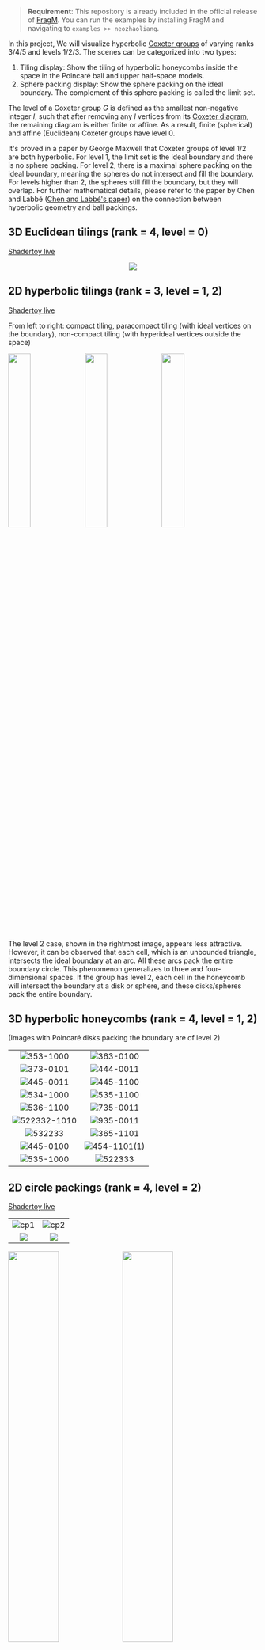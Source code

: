 > **Requirement**: This repository is already included in the official release of [FragM](https://github.com/3Dickulus/FragM). You can run the examples by installing FragM and navigating to `examples >> neozhaoliang`.

In this project, We will visualize hyperbolic [Coxeter groups](https://en.wikipedia.org/wiki/Coxeter_group) of varying ranks 3/4/5 and levels 1/2/3. The scenes can be categorized into two types:

1. Tiling display: Show the tiling of hyperbolic honeycombs inside the space in the Poincaré ball and upper half-space models.
2. Sphere packing display: Show the sphere packing on the ideal boundary. The complement of this sphere packing is called the limit set.

The level of a Coxeter group $G$ is defined as the smallest non-negative integer $l$, such that after removing any $l$ vertices from its [Coxeter diagram](https://en.wikipedia.org/wiki/Coxeter%E2%80%93Dynkin_diagram), the remaining diagram is either finite or affine. As a result, finite (spherical) and affine (Euclidean) Coxeter groups have level 0.

It's proved in a paper by George Maxwell that Coxeter groups of level 1/2 are both hyperbolic. For level 1, the limit set is the ideal boundary and there is no sphere packing. For level 2, there is a maximal sphere packing on the ideal boundary, meaning the spheres do not intersect and fill the boundary. For levels higher than 2, the spheres still fill the boundary, but they will overlap. For further mathematical details, please refer to the paper by Chen and Labbé ([Chen and Labbé's paper](https://arxiv.org/abs/1310.8608)) on the connection between hyperbolic geometry and ball packings.

## 3D Euclidean tilings (rank = 4, level = 0)

[Shadertoy live](https://www.shadertoy.com/view/3tccWf)

<div align="center">
<img src="https://user-images.githubusercontent.com/23307174/218312165-5377d195-4acd-4c5b-bfee-bcb15b92bc7b.png"></img>
</div>

## 2D hyperbolic tilings (rank = 3, level = 1, 2)

[Shadertoy live](https://www.shadertoy.com/view/7dcXDB)

From left to right: compact tiling, paracompact tiling (with ideal vertices on the boundary), non-compact tiling (with hyperideal vertices outside the space)

<img src="https://user-images.githubusercontent.com/23307174/137573698-507e1abc-bb23-4a9c-b5ac-0a4bb12e6527.png" width="30%"></img> <img src="https://user-images.githubusercontent.com/23307174/137573695-eb58bf45-dbac-499e-a04e-c74a967f0a42.png" width="30%"></img> <img src="https://user-images.githubusercontent.com/23307174/137573687-7cdfa82c-6129-4599-bc61-ec98f0c838d2.png" width="30%"></img>

The level 2 case, shown in the rightmost image, appears less attractive. However, it can be observed that each cell, which is an unbounded triangle, intersects the ideal boundary at an arc. All these arcs pack the entire boundary circle. This phenomenon generalizes to three and four-dimensional spaces. If the group has level 2, each cell in the honeycomb will intersect the boundary at a disk or sphere, and these disks/spheres pack the entire boundary.

## 3D hyperbolic honeycombs (rank = 4, level = 1, 2)

(Images with Poincaré disks packing the boundary are of level 2)

|     |     |
|:---:|:---:|
| ![353-1000](https://github.com/neozhaoliang/Hyperbolic-Honeycombs/assets/23307174/3bd6f8ae-db6a-41a6-ab8e-5c8d8820c475)|![363-0100](https://github.com/neozhaoliang/Hyperbolic-Honeycombs/assets/23307174/bb08fcca-eab3-4df0-a685-6c4be9738c63)|
|![373-0101](https://github.com/neozhaoliang/Hyperbolic-Honeycombs/assets/23307174/3f893a0e-7f3c-4ff2-8442-c243681c837a)|![444-0011](https://github.com/neozhaoliang/Hyperbolic-Honeycombs/assets/23307174/b7458b11-11ee-4399-80b3-76c3f41d3915)|
|![445-0011](https://github.com/neozhaoliang/Hyperbolic-Honeycombs/assets/23307174/264196a0-5e77-4340-b2c0-384f7764c3a6)|![445-1100](https://github.com/neozhaoliang/Hyperbolic-Honeycombs/assets/23307174/dfdeab76-3859-44af-ab8c-618662730ff2)|
|![534-1000](https://github.com/neozhaoliang/Hyperbolic-Honeycombs/assets/23307174/442411c1-f880-4b4c-b9ed-d075b8334e15)|![535-1100](https://github.com/neozhaoliang/Hyperbolic-Honeycombs/assets/23307174/c47b5d88-6982-4a11-9508-0b199491f387)|
|![536-1100](https://github.com/neozhaoliang/Hyperbolic-Honeycombs/assets/23307174/63bf509d-79a0-453d-b5c7-04ae9c20d894)|![735-0011](https://github.com/neozhaoliang/Hyperbolic-Honeycombs/assets/23307174/90f1ee50-02c4-4a01-a91d-af39e4e731b5)|
|![522332-1010](https://github.com/neozhaoliang/Hyperbolic-Honeycombs/assets/23307174/9b57bca7-8dec-47db-b578-f500eb743a20)|![935-0011](https://github.com/neozhaoliang/Hyperbolic-Honeycombs/assets/23307174/3cc05c9a-1685-446c-bd0f-042b058590d7)|
|![532233](https://github.com/neozhaoliang/Hyperbolic-Honeycombs/assets/23307174/6ccfdf8b-b5d3-4794-92c5-6e75ae6c5464)|![365-1101](https://github.com/neozhaoliang/Hyperbolic-Honeycombs/assets/23307174/533b37a3-18ad-44b7-94ec-c7b4b4a45538)|
|![445-0100](https://github.com/neozhaoliang/Hyperbolic-Honeycombs/assets/23307174/2527448a-db7e-439f-8adf-0009e12f3e0e)|![454-1101(1)](https://github.com/neozhaoliang/Hyperbolic-Honeycombs/assets/23307174/a70de753-88a4-4b4b-8239-ef5b9f8ccf3b)|
![535-1000](https://github.com/neozhaoliang/Hyperbolic-Honeycombs/assets/23307174/ebeed494-72a4-4936-9aff-560172853136)|![522333](https://github.com/neozhaoliang/Hyperbolic-Honeycombs/assets/23307174/99742433-98e3-4e67-a50f-c0c63f750455)|

















## 2D circle packings (rank = 4, level = 2)

[Shadertoy live](https://www.shadertoy.com/view/WdGBz3)

|    |    |
|:---:|:---:|
|![cp1](https://github.com/neozhaoliang/Hyperbolic-Honeycombs/assets/23307174/714b9bf8-7653-479e-b9a7-1a93b8a10554)|![cp2](https://github.com/neozhaoliang/Hyperbolic-Honeycombs/assets/23307174/564f0ce1-9ce8-47cd-8b6a-63696221170c) |
|<img src="https://user-images.githubusercontent.com/23307174/218310651-b8b2de42-e72f-4695-a398-30a1ff00ecdc.png"></img> | <img src="https://user-images.githubusercontent.com/23307174/218310665-9ac60e78-9981-48e8-9097-08c421d92a67.png"></img> |

<img src="https://user-images.githubusercontent.com/23307174/218777067-774d763c-7377-421b-8941-0f6c34d6ff3c.png" width="45%"></img> <img src="https://user-images.githubusercontent.com/23307174/218777081-05e686bb-9f25-40dc-9b4d-755e93fdc0c0.png" width="45%"></img>
<img src="https://user-images.githubusercontent.com/23307174/218783208-a0376e5f-7f2c-48d3-9242-c01b0fc85693.png" width="45%"></img> <img src="https://user-images.githubusercontent.com/23307174/218783238-b8746c11-5939-43cc-8f7c-0688aa098da6.png" width="45%"></img>

## 2D circles packings (rank = 4, level > 2)

In this case, there will be overlapping circles:

<div align="center">
<img src="https://user-images.githubusercontent.com/23307174/219011578-75b156ad-cd2f-45b6-9231-91110a629595.png" width="70%"></img>
</div>


### Circle packings from platonic solids

In order (left to right, top to bottom): tetrahedron, cube, octahedron, dodecahedron, icosahedron.

[Shadertoy Live](https://www.shadertoy.com/view/7dcXWs)

<img src="https://user-images.githubusercontent.com/8331208/137447759-f7c71794-1a45-4c07-b96e-0a46f176c0f3.png" width="45%"></img> <img src="https://user-images.githubusercontent.com/8331208/137447819-a03b7915-4bac-409a-abe6-c8fa349f9ecf.png" width="45%"></img> <img src="https://user-images.githubusercontent.com/8331208/137447894-3c032241-52ec-4e57-a331-885c7bac551f.png" width="45%"></img> <img src="https://user-images.githubusercontent.com/8331208/137447957-71a1b37a-8bae-4b95-9f85-6235ae58f514.png" width="45%"></img> <img src="https://user-images.githubusercontent.com/8331208/137447648-a3f7b426-d534-4abf-b5f9-061233d468cb.png" width="45%"></img>

### Non-reflective circle packings

These packings follow from [a preprint of Kapovich and Kontorovich](https://arxiv.org/abs/2104.13838).  Level not defined.

Extended Bianchi groups. Left: [Bi23](https://www.shadertoy.com/view/NddSWn). Right: [Bi31](https://www.shadertoy.com/view/Nd3XzN).

<img src="https://user-images.githubusercontent.com/8331208/137448747-7ddecdb0-351d-4941-8d22-fc6f9246dd8b.png" width="45%"></img> <img src="https://user-images.githubusercontent.com/8331208/137448807-379af158-2898-4c78-9d5e-fa03b8cb13ae.png" width="45%"></img>

Groups from [Mcleod's thesis](http://etheses.dur.ac.uk/7743/1/thesis31072013.pdf).  Left: [Modified f(3,6)](https://www.shadertoy.com/view/sscSDr).  Right: [f(3,14)](https://www.shadertoy.com/view/7scXWn).

<img src="https://user-images.githubusercontent.com/8331208/137448899-feeefc6a-0206-47a3-935d-dabd30389549.png" width="45%"></img> <img src="https://user-images.githubusercontent.com/8331208/137448994-b7a0734f-3dc3-460b-be3a-98ef5bd074af.png" width="45%"></img>

## 2D slices of 3D ball packings (rank = 5, level = 2)

[Shadertoy live](https://www.shadertoy.com/view/NdK3zy)

<img src="https://user-images.githubusercontent.com/23307174/134768877-17c234ac-9ca4-4db9-a8e0-1f10e25151eb.png" width="45%"></img> <img src="https://user-images.githubusercontent.com/23307174/134768882-6d7dba22-8dd6-4d36-a43d-cd7760876c1d.png" width="45%"></img> <img src="https://user-images.githubusercontent.com/23307174/134768887-690e9973-0ecb-4533-bce5-1bbd206fea62.png" width="45%"></img> <img src="https://user-images.githubusercontent.com/23307174/134768890-2b0ae7ab-608f-4c19-81bd-1eb7f48a5f38.png" width="45%"></img> <img src="https://user-images.githubusercontent.com/23307174/134768892-f49fc79a-bd8d-41ab-99ee-e2ce127a2541.png" width="45%"></img> <img src="https://user-images.githubusercontent.com/23307174/134768895-4dc758e7-155a-465e-a019-829e101a27da.png" width="45%"></img> <img src="https://user-images.githubusercontent.com/23307174/134768897-463a0959-1868-4c53-b71a-18a3679831cb.png" width="45%"></img> <img src="https://user-images.githubusercontent.com/23307174/134768900-52370daa-cf21-4fe5-b6c0-93798d240a10.png" width="45%"></img> <img src="https://user-images.githubusercontent.com/23307174/134841424-9f4bc005-9fc8-41b2-9df3-20408e66af78.png" width="45%"></img> <img src="https://user-images.githubusercontent.com/23307174/134841439-7e0bc918-cb34-4b53-912e-d62dd376fe8e.png" width="45%"></img> <img src="https://user-images.githubusercontent.com/23307174/134841448-44da62f3-59ae-4640-8688-6a00b33ae714.jpeg" width="45%"></img> <img src="https://user-images.githubusercontent.com/23307174/134841453-b158c1bb-06de-4e18-ae34-0739504b2d50.jpeg" width="45%"></img>

## 3D ball packings (rank = 5, level >= 2)

Top row: level 2 groups give dense ball packings of the unit ball.

Second row: level > 2 groups have overlapping balls, they give fractal patterns if some of the balls are removed. Basically these are the fratals in the next section but shown in the Poincaré unit ball model.

<img src="https://user-images.githubusercontent.com/23307174/137572582-76bdb60c-7835-4e64-aec2-7f6dee52881d.png" width="45%"></img> <img src="https://user-images.githubusercontent.com/23307174/137572621-5f2fd253-1d66-491c-97d2-33d738f33013.png" width="45%"></img> <img src="https://user-images.githubusercontent.com/23307174/137572850-d7bf9bfa-c387-4f3f-9b6c-498ef425428e.png" width="45%"></img> <img src="https://user-images.githubusercontent.com/23307174/137572851-5eba3051-d2da-47c6-8f70-a0623c93fb14.png" width="45%"></img>

## Fractals from 3D ball clusters (rank = 5, level = 3)

Note some Coxeter diagrams for the rendered images below are missing (I forgot them).

|   |    |
|:---:|:---:|
| ![default](https://github.com/neozhaoliang/Hyperbolic-Honeycombs/assets/23307174/81507748-b826-4295-9d20-7bfeba4f0ff8) |  Missing    |
|<img src="https://user-images.githubusercontent.com/23307174/134768380-4ac1abe1-fb39-4a16-8b4d-b4152ebb7c62.png" ></img>| <img src="https://user-images.githubusercontent.com/23307174/134768398-c22017da-7aac-497a-8b76-7cdc1732ccd7.png"></img>|
| ![pink-balls](https://github.com/neozhaoliang/Hyperbolic-Honeycombs/assets/23307174/16f452d1-bfc1-4a3f-870f-ea6656c1af93) | ![dense-bronze](https://github.com/neozhaoliang/Hyperbolic-Honeycombs/assets/23307174/6987f7ac-d344-473e-ac24-291090651f5b)   |
| <img src="https://user-images.githubusercontent.com/23307174/134768414-3ec34c1f-2728-4570-8348-6e05d73bed8c.png"></img> | <img src="https://user-images.githubusercontent.com/23307174/134768433-92a87e12-32f2-4685-89a4-b0cc20d05e61.png"></img>  |
| ![volcano-lake](https://github.com/neozhaoliang/Hyperbolic-Honeycombs/assets/23307174/d141d96c-0af6-4021-ae48-49306432a357) | ![Vinberg](https://github.com/neozhaoliang/Hyperbolic-Honeycombs/assets/23307174/bfe802ea-3124-4133-b007-27f2e8ae2386) |
| <img src="https://user-images.githubusercontent.com/23307174/220014316-467f01fc-58b3-4149-aabc-93dbf0d16c2c.png"></img> | <img src="https://user-images.githubusercontent.com/23307174/134812638-1fa41d7f-cf64-4d7d-bab6-a0345e1cc74e.png"></img> |
| Missing |  Missing |
| <img src="https://user-images.githubusercontent.com/23307174/134965720-617ca96c-8f5f-4977-a9c8-1f8282e0cea3.png"></img> | <img src="https://user-images.githubusercontent.com/23307174/134814347-eee983bf-9b46-4121-96a5-9dd1274baa0a.png"></img> |
| ![knighty-cave](https://github.com/neozhaoliang/Hyperbolic-Honeycombs/assets/23307174/0b64a3a3-841e-4d80-9ab6-24d4f1772a88) | Missing |
|<img src="https://user-images.githubusercontent.com/23307174/137325726-f022570c-4d3d-4339-8356-bb05117c81a1.png"></img> | <img src="https://user-images.githubusercontent.com/23307174/217011897-71ed5747-7659-4208-a1f2-fd135bae47ad.png"></img>|
| ![golden-2](https://github.com/neozhaoliang/Hyperbolic-Honeycombs/assets/23307174/7b0f533a-c373-4dc4-800d-b02a1cfa5dfc) | ![4-4-3-inf-inf](https://github.com/neozhaoliang/Hyperbolic-Honeycombs/assets/23307174/0847fa79-bf96-439e-a782-3a43c4de59fb) |
| <img src="https://user-images.githubusercontent.com/23307174/288715495-99a89c94-3d58-46bb-97a0-29ff1b54c8d2.png"></img> | <img src="https://user-images.githubusercontent.com/23307174/288643505-e0cc5429-b3f8-4fbe-a343-f98a32154255.png"></img>|
| <img src="https://user-images.githubusercontent.com/23307174/236654674-4d3256e9-4296-4694-a8a7-564df4fa8f51.png"></img> | <img src="https://user-images.githubusercontent.com/23307174/236654678-96277ced-03b6-459d-922a-89a3024f2995.png"></img>|


# Authors

+ [Chen Hao](https://twitter.com/Chen_Hao)
+ [Zhao Liang](https://twitter.com/neozhaoliang)
+ [Abdelaziz Nait Merzouk](https://twitter.com/FfKnighty)

# License

The .frag code written for FragM in this repository is licensed under the [GPL License](./LICENSE). The images demonstrated by the authors in this project, including those uploaded by the authors on other platforms such as Twitter, are licensed under the [CC BY-NC-SA license](https://creativecommons.org/licenses/by-nc-sa/4.0/).
